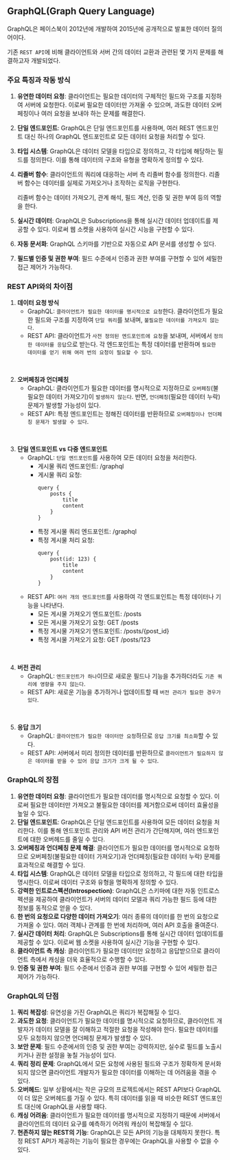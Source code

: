 GraphQL(Graph Query Language)
---
GraphQL은 페이스북이 2012년에 개발하여 2015년에 공개적으로 발표한 데이터 질의어이다.

기존 ``REST API``에 비해 클라이언트와 서버 간의 데이터 교환과 관련된 몇 가지 문제를 해결하고자 개발되었다.

### 주요 특징과 작동 방식
1. **유연한 데이터 요청**: 클라이언트는 필요한 데이터의 구체적인 필드와 구조를 지정하여 서버에 요청한다. 이로써 필요한 데이터만 가져올 수 있으며, 과도한 데이터 오버페칭이나 여러 요청을 보내야 하는 문제를 해결한다.

2. **단일 엔드포인트**: GraphQL은 단일 엔드포인트를 사용하며, 여러 REST 엔드포인트 대신 하나의 GraphQL 엔드포인트로 모든 데이터 요청을 처리할 수 있다.

3. **타입 시스템**: GraphQL은 데이터 모델을 타입으로 정의하고, 각 타입에 해당하는 필드를 정의한다. 이를 통해 데이터의 구조와 유형을 명확하게 정의할 수 있다.

4. **리졸버 함수**: 클라이언트의 쿼리에 대응하는 서버 측 리졸버 함수를 정의한다. 리졸버 함수는 데이터를 실제로 가져오거나 조작하는 로직을 구현한다.

    리졸버 함수는 데이터 가져오기, 관계 해석, 필드 계산, 인증 및 권한 부여 등의 역할을 한다.

5. **실시간 데이터**: GraphQL은 Subscriptions을 통해 실시간 데이터 업데이트를 제공할 수 있다. 이로써 웹 소켓을 사용하여 실시간 시능을 구현할 수 있다.

6. **자동 문서화**: GraphQL 스키마를 기반으로 자동으로 API 문서를 생성할 수 있다.

7. **필드별 인증 및 권한 부여**: 필드 수준에서 인증과 권한 부여를 구현할 수 있어 세밀한 접근 제어가 가능하다.

### REST API와의 차이점
1. **데이터 요청 방식**
    - GraphQL: ``클라이언트가 필요한 데이터를 명시적으로 요청``한다. 클라이언트가 필요한 필드와 구조를 지정하여 ``단일 쿼리``를 보내며, ``불필요한 데이터를 가져오지 않는다``.
    - REST API: 클라이언트가 ``사전 정의된 엔드포인트에 요청``을 보내며, 서버에서 ``정의한 데이터를 응답``으로 받는다. 각 엔드포인트는 특정 데이터를 반환하며 ``필요한 데이터를 얻기 위해 여러 번의 요청이 필요할 수 있다``.

<br>

2. **오버페칭과 언더페칭**
    - GraphQL: 클라이언트가 필요한 데이터를 명시적으로 지정하므로 ``오버페칭``(불필요한 데이터 가져오기)이 ``발생하지 않는다``. 반면, ``언더페칭``(필요한 데이터 누락) 문제가 발생할 가능성이 있다.
    - REST API: 특정 엔드포인트는 정해진 데이터를 반환하므로 ``오버페칭이나 언더페칭 문제가 발생할 수 있다``.

<br>

3. **단일 엔드포인트 vs 다중 엔드포인트**
    - GraphQL: ``단일 엔드포인트``를 사용하여 모든 데이터 요청을 처리한다.
        - 게시물 쿼리 엔드포인트: /graphql
        - 게시물 쿼리 요청:
            ```
            query {
                posts {
                    title
                    content
                }
            }
            ```
        - 특정 게시물 쿼리 엔드포인트: /graphql
        - 특정 게시물 처리 요청:
            ```
            query {
                post(id: 123) {
                    title
                    content
                }
            }
            ```
    - REST API: ``여러 개의 엔드포인트``를 사용하여 각 엔드포인트는 특정 데이터나 기능을 나타낸다.
        - 모든 게시물 가져오기 엔드포인트: /posts
        - 모든 게시물 가져오기 요청: GET /posts
        - 특정 게시물 가져오기 엔드포인트: /posts/{post_id}
        - 특정 게시물 가져오기 요청: GET /posts/123

<br>

4. **버전 관리**
    - GraphQL: ``엔드포인트가 하나``이므로 새로운 필드나 기능을 추가하더라도 ``기존 쿼리에 영향을 주지 않는다``.
    - REST API: 새로운 기능을 추가하거나 업데이트할 때 ``버전 관리가 필요한 경우가 있다``.

<br>

5. **응답 크기**
    - GraphQL: ``클라이언트가 필요한 데이터만 요청``하므로 ``응답 크기를 최소화``할 수 있다.
    - REST API: 서버에서 미리 정의한 데이터를 반환하므로 ``클라이언트가 필요하지 않은 데이터를 받을 수 있어 응답 크기가 크게 될 수 있다``.

### GraphQL의 장점
1. **유연한 데이터 요청**: 클라이언트가 필요한 데이터를 명시적으로 요청할 수 있다. 이로써 필요한 데이터만 가져오고 불필요한 데이터를 제거함으로써 데이터 효율성을 높일 수 있다.
2. **단일 엔드포인트**: GraphQL은 단일 엔드포인트를 사용하여 모든 데이터 요청을 처리한다. 이를 통해 엔드포인트 관리와 API 버전 관리가 간단해지며, 여러 엔드포인트에 대한 오버헤드를 줄일 수 있다.
3. **오버페칭과 언더페칭 문제 해결**: 클라이언트가 필요한 데이터를 명시적으로 요청하므로 오버페칭(불필요한 데이터 가져오기)과 언더페칭(필요한 데이터 누락) 문제를 효과적으로 해결할 수 있다.
4. **타입 시스템**: GraphQL은 데이터 모델을 타입으로 정의하고, 각 필드에 대한 타입을 명시한다. 이로써 데이터 구조와 유형을 명확하게 정의할 수 있다.
5. **강력한 인트로스펙션(Introspection)**: GraphQL은 스키마에 대한 자동 인트로스펙션을 제공하여 클라이언트가 서버의 데이터 모델과 쿼리 가능한 필드 등에 대한 정보를 동적으로 얻을 수 있다.
6. **한 번의 요청으로 다양한 데이터 가져오기**: 여러 종류의 데이터를 한 번의 요청으로 가져올 수 있다. 여러 객체나 관계를 한 번에 처리하며, 여러 API 호출을 줄여준다.
7. **실시간 데이터 처리**: GraphQL은 Subscriptions를 통해 실시간 데이터 업데이트를 제공할 수 있다. 이로써 웹 소켓을 사용하여 실시간 기능을 구현할 수 있다.
8. **클라이언트 측 캐싱**: 클라이언트가 필요한 데이터만 요청하고 응답받으므로 클라이언트 측에서 캐싱을 더욱 효율적으로 수행할 수 있다.
9. **인증 및 권한 부여**: 필드 수준에서 인증과 권한 부여를 구현할 수 있어 세밀한 접근 제어가 가능하다.


### GraphQL의 단점
1. **쿼리 복잡성**: 유연성을 가진 GraphQL은 쿼리가 복잡해질 수 있다.
2. **과도한 요청**: 클라이언트가 필요한 데이터를 명시적으로 요청하므로, 클라이언트 개발자가 데이터 모델을 잘 이해하고 적절한 요청을 작성해야 한다. 필요한 데이터를 모두 요청하지 않으면 언더페칭 문제가 발생할 수 있다.
3. **보안 문제**: 필드 수준에서의 인증 및 권한 부여는 강력하지만, 실수로 필드를 노출시키거나 권한 설정을 놓칠 가능성이 있다.
4. **쿼리 정리 문제**: GraphQL에서 모든 요청에 사용된 필드와 구조가 정확하게 문서화되지 않으면 클라이언트 개발자가 필요한 데이터를 이해하는 데 어려움을 겪을 수 있다.
5. **오버헤드**: 일부 상황에서는 작은 규모의 프로젝트에서는 REST API보다 GraphQL이 더 많은 오버헤드를 가질 수 있다. 특히 데이터를 읽을 때 비슷한 REST 엔드포인트 대신에 GraphQL을 사용할 때다.
6. **캐싱 어려움**: 클라이언트가 필요한 데이터를 명시적으로 지정하기 때문에 서버에서 클라이언트의 데이터 요구를 예측하기 어려워 캐싱이 복잡해질 수 있다.
7. **현존하지 않는 REST의 기능**: GraphQL은 모든 API의 기능을 대체하지 못한다. 특정 REST API가 제공하는 기능이 필요한 경우에는 GraphQL을 사용할 수 없을 수 있다.

